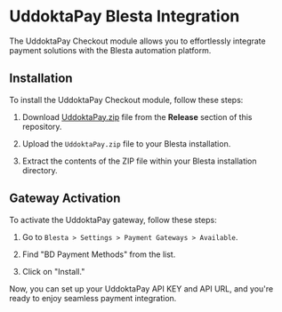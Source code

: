 # UddoktaPay Blesta Integration

The UddoktaPay Checkout module allows you to effortlessly integrate payment solutions with the Blesta automation platform.

## Installation

To install the UddoktaPay Checkout module, follow these steps:

1. Download [UddoktaPay.zip](https://github.com/UddoktaPay/Blesta/releases/download/1.0.1/UddoktaPay.zip) file from the **Release** section of this repository.

2. Upload the `UddoktaPay.zip` file to your Blesta installation.

3. Extract the contents of the ZIP file within your Blesta installation directory.

## Gateway Activation

To activate the UddoktaPay gateway, follow these steps:

1. Go to `Blesta > Settings > Payment Gateways > Available`.

2. Find "BD Payment Methods" from the list.

3. Click on "Install."

Now, you can set up your UddoktaPay API KEY and API URL, and you're ready to enjoy seamless payment integration.